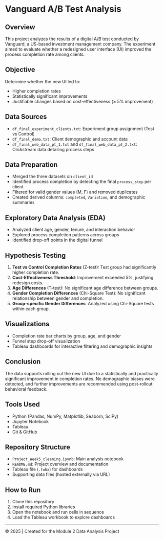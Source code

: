 # Vanguard A/B Test Analysis

##  Overview
This project analyzes the results of a digital A/B test conducted by Vanguard, a US-based investment management company. The experiment aimed to evaluate whether a redesigned user interface (UI) improved the process completion rate among clients.

## Objective
Determine whether the new UI led to:
- Higher completion rates
- Statistically significant improvements
- Justifiable changes based on cost-effectiveness (≥ 5% improvement)

## Data Sources
- `df_final_experiment_clients.txt`: Experiment group assignment (Test vs Control)
- `df_final_demo.txt`: Client demographic and account data
- `df_final_web_data_pt_1.txt` and `df_final_web_data_pt_2.txt`: Clickstream data detailing process steps

##  Data Preparation
- Merged the three datasets on `client_id`
- Identified process completion by detecting the final `process_step` per client
- Filtered for valid gender values (M, F) and removed duplicates
- Created derived columns: `completed`, `Variation`, and demographic summaries

##  Exploratory Data Analysis (EDA)
- Analyzed client age, gender, tenure, and interaction behavior
- Explored process completion patterns across groups
- Identified drop-off points in the digital funnel

##  Hypothesis Testing
1. **Test vs Control Completion Rates** (Z-test): Test group had significantly higher completion rate.
2. **Cost-Effectiveness Threshold**: Improvement exceeded 5%, justifying redesign costs.
3. **Age Differences** (T-test): No significant age difference between groups.
4. **Gender Completion Differences** (Chi-Square Test): No significant relationship between gender and completion.
5. **Group-specific Gender Differences**: Analyzed using Chi-Square tests within each group.

##  Visualizations
- Completion rate bar charts by group, age, and gender
- Funnel step drop-off visualization
- Tableau dashboards for interactive filtering and demographic insights

##  Conclusion
The data supports rolling out the new UI due to a statistically and practically significant improvement in completion rates. No demographic biases were detected, and further improvements are recommended using post-rollout behavioral feedback.

##  Tools Used
- Python (Pandas, NumPy, Matplotlib, Seaborn, SciPy)
- Jupyter Notebook
- Tableau
- Git & GitHub

##  Repository Structure
- `Project_Week5_cleaning.ipynb`: Main analysis notebook
- `README.md`: Project overview and documentation
- Tableau file (`.twbx`) for dashboards
- Supporting data files (hosted externally via URL)

##  How to Run
1. Clone this repository
2. Install required Python libraries
3. Open the notebook and run cells in sequence
4. Load the Tableau workbook to explore dashboards

---

© 2025 | Created for the Module 2 Data Analysis Project
